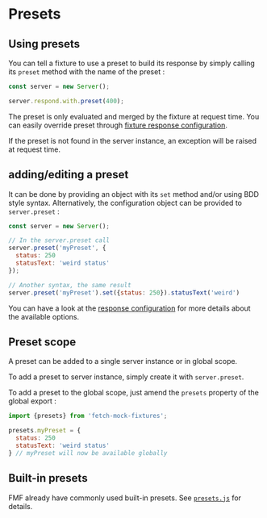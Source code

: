 # Presets

## Using presets
You can tell a fixture to use a preset to build its response by simply calling its `preset` method with the name of the preset :

```javascript
const server = new Server();

server.respond.with.preset(400);
```

The preset is only evaluated and merged by the fixture at request time. You can easily override preset through [fixture response configuration](fixtures.html).

If the preset is not found in the server instance, an exception will be raised at request time.

## adding/editing a preset
It can be done by providing an object with its `set` method and/or using BDD style syntax. Alternatively, the configuration object can be provided to `server.preset` :

```javascript
const server = new Server();

// In the server.preset call
server.preset('myPreset', {
  status: 250
  statusText: 'weird status'
});

// Another syntax, the same result
server.preset('myPreset').set({status: 250}).statusText('weird')
```
You can have a look at the [response configuration](response-configuration.html) for more details about the available options.

## Preset scope
A preset can be added to a single server instance or in global scope.

To add a preset to server instance, simply create it with `server.preset`.

To add a preset to the global scope, just amend the `presets` property of the global export :

```javascript
import {presets} from 'fetch-mock-fixtures';

presets.myPreset = {
  status: 250
  statusText: 'weird status'
} // myPreset will now be available globally
```

## Built-in presets
FMF already have commonly used built-in presets. See [`presets.js`](../file/src/presets.js.html) for details.
